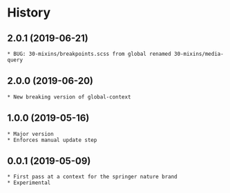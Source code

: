 # History

## 2.0.1 (2019-06-21)
	* BUG: 30-mixins/breakpoints.scss from global renamed 30-mixins/media-query

## 2.0.0 (2019-06-20)
	* New breaking version of global-context

## 1.0.0 (2019-05-16)
	* Major version
	* Enforces manual update step

## 0.0.1 (2019-05-09)
	* First pass at a context for the springer nature brand
	* Experimental